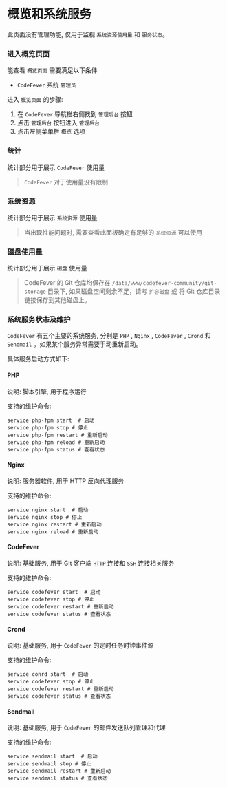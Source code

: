 # 概览和系统服务

此页面没有管理功能, 仅用于监视 `系统资源使用量` 和 `服务状态`。

### 进入概览页面

能查看 `概览页面` 需要满足以下条件

- `CodeFever` 系统 `管理员`

进入 `概览页面` 的步骤:

1. 在 `CodeFever` 导航栏右侧找到 `管理后台` 按钮
1. 点击 `管理后台` 按钮进入 `管理后台`
1. 点击左侧菜单栏 `概览` 选项

### 统计

统计部分用于展示 `CodeFever` 使用量

> `CodeFever` 对于使用量没有限制

### 系统资源

统计部分用于展示 `系统资源` 使用量

> 当出现性能问题时, 需要查看此面板确定有足够的 `系统资源` 可以使用

### 磁盘使用量

统计部分用于展示 `磁盘` 使用量

> CodeFever 的 Git 仓库均保存在 `/data/www/codefever-community/git-storage` 目录下, 如果磁盘空间剩余不足，请考 `扩容磁盘` 或 将 Git 仓库目录链接保存到其他磁盘上。

### 系统服务状态及维护

`CodeFever` 有五个主要的系统服务, 分别是 `PHP` , `Nginx` , `CodeFever` , `Crond` 和 `Sendmail` 。如果某个服务异常需要手动重新启动。

具体服务启动方式如下:

#### PHP

说明: 脚本引擎, 用于程序运行

支持的维护命令: 

```shell
service php-fpm start  # 启动
service php-fpm stop # 停止
service php-fpm restart # 重新启动
service php-fpm reload # 重新启动
service php-fpm status # 查看状态
```

#### Nginx

说明: 服务器软件, 用于 HTTP 反向代理服务 

支持的维护命令: 

```shell
service nginx start  # 启动
service nginx stop # 停止
service nginx restart # 重新启动
service nginx reload # 重新启动
```

#### CodeFever

说明: 基础服务, 用于 Git 客户端 `HTTP` 连接和 `SSH` 连接相关服务

支持的维护命令: 

```shell
service codefever start  # 启动
service codefever stop # 停止
service codefever restart # 重新启动
service codefever status # 查看状态
```

#### Crond

说明: 基础服务, 用于 `CodeFever` 的定时任务时钟事件源

支持的维护命令: 

```shell
service conrd start  # 启动
service codefever stop # 停止
service codefever restart # 重新启动
service codefever status # 查看状态
```

#### Sendmail

说明: 基础服务, 用于 `CodeFever` 的邮件发送队列管理和代理

支持的维护命令: 

```shell
service sendmail start  # 启动
service sendmail stop # 停止
service sendmail restart # 重新启动
service sendmail status # 查看状态
```
